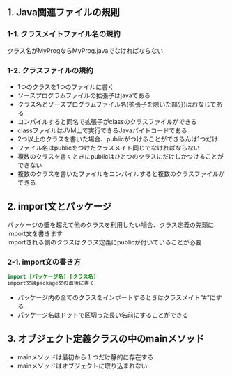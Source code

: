 ## 1. Java関連ファイルの規則

### 1-1. クラスメイトファイル名の規約

クラス名がMyProgならMyProg.javaでなければならない

### 1-2. クラスファイルの規約

- 1つのクラスを1つのファイルに書く
- ソースプログラムファイルの拡張子はjavaである
- クラス名とソースプログラムファイル名(拡張子を除いた部分)はおなじである
- コンパイルすると同名で拡張子がclassのクラスファイルができる
- classファイルはJVM上で実行できるJavaバイトコードである
- 2つ以上のクラスを書いた場合、publicがつけることができるんは1つだけ
- ファイル名はpublicをつけたクラスメイト同じでなければならない
- 複数のクラスを書くときにpublicはひとつのクラスにだけしかつけることができない
- 複数のクラスを書いたファイルをコンパイルすると複数のクラスファイルができる

## 2. import文とパッケージ

パッケージの壁を超えて他のクラスを利用したい場合、クラス定義の先頭にimport文を書きます  
importされる側のクラスはクラス定義にpublicが付いていることが必要

### 2-1. import文の書き方

```java
import [パッケージ名].[クラス名]
import文はpackage文の直後に書く
```

- パッケージ内の全てのクラスをインポートするときはクラスメイト"#"にする
- パッケージ名はドットで区切った長い名前にすることができる

## 3. オブジェクト定義クラスの中のmainメソッド

- mainメソッドは最初から１つだけ静的に存在する
- mainメソッドはオブジェクトに取り込まれない

